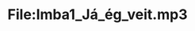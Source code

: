 ---
title: File:Imba1_Já_ég_veit.mp3
recording of: Já, ég veit.
reading speed: slow
speaker: Imba
license: CC0
---